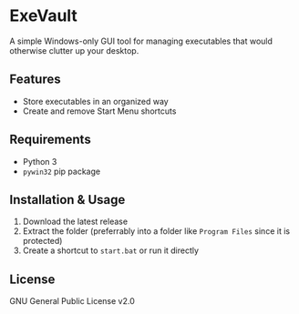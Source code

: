 # ExeVault

A simple Windows-only GUI tool for managing executables that would otherwise clutter up your desktop.

## Features

- Store executables in an organized way
- Create and remove Start Menu shortcuts

## Requirements

- Python 3
- `pywin32` pip package

## Installation & Usage

1. Download the latest release
2. Extract the folder (preferrably into a folder like `Program Files` since it is protected)
3. Create a shortcut to `start.bat` or run it directly

## License

GNU General Public License v2.0
